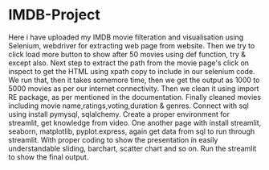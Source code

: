 # IMDB-Project
Here i have uploaded my IMDB movie filteration and visualisation using Selenium, webdriver for extracting web page from website.
Then we try to click load more button to show after 50 movies using def function, try & except also.
Next step to extract the path from the movie page's click on inspect to get the HTML using xpath copy to include in our selenium code.
We run that, then it takes somemore time, then we get the output as 1000 to 5000 movies as per our internet connectivity.
Then we clean it using import RE package, as per mentioned in the documentation. Finally cleaned movies including movie name,ratings,voting,duration & genres.
Connect with sql using install pymysql, sqlalchemy.
Create a proper environment for streamlit, get knowledge from video.
One another page with install streamlit, seaborn, matplotlib, pyplot.express, again get data from sql to run through streamlit.
With proper coding to show the presentation in easily understandable sliding, barchart, scatter chart and so on. Run the streamlit to show the final output.
